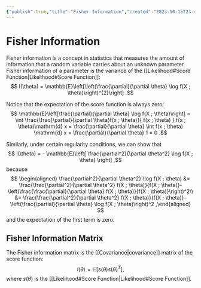 ```yaml
---
{"publish":true,"title":"Fisher Information","created":"2023-10-15T23:48:38","modified":"2023-10-19T19:50:10","cssclasses":"","aliases":null,"type":"note","sup":["[[Statistics]]"],"state":"done"}
---
```



# Fisher Information

Fisher information is a concept in statistics that measures the amount of information that a random variable carries about an unknown parameter.
Fisher information of a parameter is the variance of the [[Likelihood#Score Function\|Likelihood#Score Function]]:
$$
I(\theta) = \mathbb{E}\left[\left(\frac{\partial}{\partial \theta} \log f(X ; \theta)\right)^{2}\right]
.$$

Notice that the expectation of the score function is always zero:
$$
\mathbb{E}\left[\frac{\partial}{\partial \theta} \log f(X ; \theta)\right]
= \int \frac{\frac{\partial}{\partial \theta}f(x ; \theta)}{ f(x ; \theta) } f(x ; \theta)\mathrm{d} x
= \frac{\partial}{\partial \theta} \int f(x ; \theta)  \mathrm{d} x
= \frac{\partial}{\partial \theta} 1 = 0
.$$

Similarly, under certain regularity conditions, we can show that
$$
I(\theta) = - \mathbb{E}\left[ \frac{\partial^2}{\partial \theta^2} \log f(X ; \theta) \right]
,$$
because
$$
\begin{aligned}
\frac{\partial^2}{\partial \theta^2} \log f(X ; \theta)
&= \frac{\frac{\partial^2}{\partial \theta^2} f(X ; \theta)}{f(X ; \theta)}-\left(\frac{\frac{\partial}{\partial \theta} f(X ; \theta)}{f(X ; \theta)}\right)^2\\
&= \frac{\frac{\partial^2}{\partial \theta^2} f(X ; \theta)}{f(X ; \theta)}-\left(\frac{\partial}{\partial \theta} \log f(X ; \theta)\right)^2
,\end{aligned}
$$
and the expectation of the first term is zero.

## Fisher Information Matrix

The Fisher information matrix is the [[Covariance\|covariance]] matrix of the score function:
$$
I(\theta) = \mathbb{E}\left[s(\theta) s(\theta)^{T}\right]
,$$
where $s(\theta)$ is the [[Likelihood#Score Function\|Likelihood#Score Function]].
